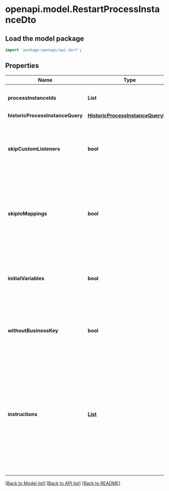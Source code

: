 # openapi.model.RestartProcessInstanceDto

## Load the model package
```dart
import 'package:openapi/api.dart';
```

## Properties
Name | Type | Description | Notes
------------ | ------------- | ------------- | -------------
**processInstanceIds** | **List<String>** | A list of process instance ids to restart. | [optional] [default to const []]
**historicProcessInstanceQuery** | [**HistoricProcessInstanceQueryDto**](HistoricProcessInstanceQueryDto.md) |  | [optional] 
**skipCustomListeners** | **bool** | Skip execution listener invocation for activities that are started as part of this request. | [optional] 
**skipIoMappings** | **bool** | Skip execution of [input/output variable mappings](https://docs.camunda.org/manual/7.20/user-guide/process-engine/variables/#input-output-variable-mapping) for activities that are started as part of this request. | [optional] 
**initialVariables** | **bool** | Set the initial set of variables during restart. By default, the last set of variables is used. | [optional] 
**withoutBusinessKey** | **bool** | Do not take over the business key of the historic process instance. | [optional] 
**instructions** | [**List<RestartProcessInstanceModificationInstructionDto>**](RestartProcessInstanceModificationInstructionDto.md) | **Optional**. A JSON array of instructions that specify which activities to start the process instance at. If this property is omitted, the process instance starts at its default blank start event. | [optional] [default to const []]

[[Back to Model list]](../README.md#documentation-for-models) [[Back to API list]](../README.md#documentation-for-api-endpoints) [[Back to README]](../README.md)



